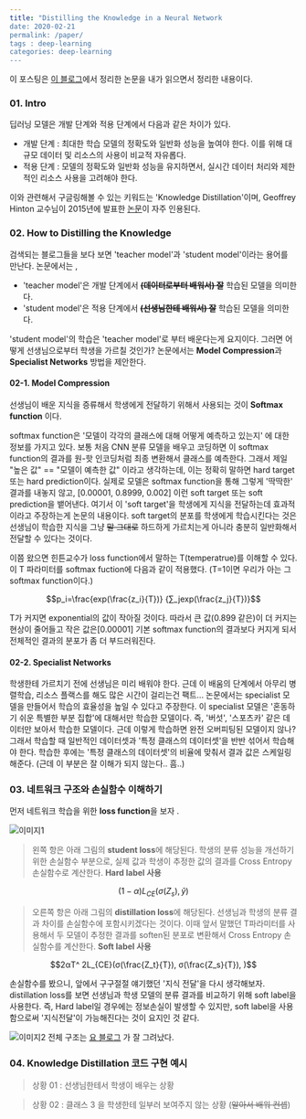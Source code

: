 ```yaml
---
title: "Distilling the Knowledge in a Neural Network
date: 2020-02-21
permalink: /paper/
tags : deep-learning
categories: deep-learning
---
```


이 포스팅은 [이 블로그][이 블로그]에서 정리한 논문을 내가 읽으면서 정리한 내용이다.

### 01. Intro

딥러닝 모델은 개발 단계와 적용 단계에서 다음과 같은 차이가 있다. 

- 개발 단계 : 최대한 학습 모델의 정확도와 일반화 성능을 높여야 한다. 이를 위해 대규모 데이터 및 리소스의 사용이 비교적 자유롭다.
- 적용 단계 : 모델의 정확도와 일반화 성능을 유지하면서, 실시간 데이터 처리와 제한적인 리소스 사용을 고려해야 한다.


이와 관련해서 구글링해볼 수 있는 키워드는 'Knowledge Distillation'이며, Geoffrey Hinton 교수님이 2015년에 발표한 [논문][힌튼논문]이 자주 인용된다.

### 02. How to Distilling the Knowledge

검색되는 블로그들을 보다 보면 'teacher model'과 'student model'이라는 용어를 만난다.
논문에서는 , 
- 'teacher model'은 개발 단계에서 ~~**(데이터로부터 배워서) 잘**~~ 학습된 모델을 의미한다.
- 'student model'은 적용 단계에서 ~~**(선생님한테 배워서) 잘**~~  학습된 모델을 의미한다. 


'student model'의 학습은 'teacher model'로 부터 배운다는게 요지이다. 그러면 어떻게 선생님으로부터 학생을 가르칠 것인가? 논문에서는 **Model Compression**과 **Specialist Networks** 방법을 제안한다. 


#### 02-1. Model Compression

선생님이 배운 지식을 증류해서 학생에게 전달하기 위해서 사용되는 것이 **Softmax function** 이다. 

softmax function은 '모델이 각각의 클래스에 대해 어떻게 예측하고 있는지' 에 대한 정보를 가지고 있다. 보통 처음 CNN 분류 모델을 배우고 코딩하면 이 softmax function의 결과를 원-핫 인코딩처럼 최종 변환해서 클래스를 예측한다. 그래서 제일 "높은 값" == "모델이 예측한 값" 이라고 생각하는데, 이는 정확히 말하면 hard target 또는 hard prediction이다. 실제로 모델은 softmax function을 통해 그렇게 '딱딱한' 결과를 내놓지 않고, [0.00001, 0.8999, 0.002] 이런 soft target 또는 soft prediction을 뱉어낸다. 여기서 이 'soft target'을 학생에게 지식을 전달하는데 효과적이라고 주장하는게 논문의 내용이다. soft target의 분포를 학생에게 학습시킨다는 것은 선생님이 학습한 지식을 그냥 ~~말 그대로~~ 하드하게 가르치는게 아니라 충분히 일반화해서 전달할 수 있다는 것이다.  

이쯤 왔으면 힌튼교수가 loss function에서 말하는 T(temperatrue)를 이해할 수 있다. 이 T 파라미터를 softmax fuction에 다음과 같이 적용했다. (T=1이면 우리가 아는 그 softmax function이다.)

$$p_i=\frac{exp(\frac{z_i}{T})} {∑_jexp(\frac{z_j}{T})}$$

T가 커지면  exponential의 값이 작아질 것이다. 따라서 큰 값(0.899 같은)이 더 커지는 현상이 줄어들고  작은 값은[0.00001] 기본 softmax function의 결과보다 커지게 되서 전체적인 결과의 분포가 좀 더 부드러워진다. 

#### 02-2. Specialist Networks

학생한테 가르치기 전에 선생님은 미리 배워야 한다. 근데 이 배움의 단계에서 아무리 병렬학습, 리소스 플랙스를 해도 많은 시간이 걸리는건 팩트... 논문에서는 specialist 모델을 만들어서 학습의 효율성을 높일 수 있다고 주장한다. 이 specialist 모델은 '혼동하기 쉬운 특별한 부분 집합'에 대해서만 학습한 모델이다. 즉, '버섯', '스포츠카' 같은 데이터만 보아서 학습한 모델이다. 근데 이렇게 학습하면 완전 오버피팅된 모델이지 않나? 그래서 학습할 때 일반적인 데이터셋과 '특정 클래스의 데이터셋'을 반반 섞어서 학습해야 한다. 학습한 후에는 '특정 클래스의 데이터셋'의 비율에 맞춰서 결과 값은 스케일링해준다. (근데 이 부분은 잘 이해가 되지 않는다.. 흠..)

### 03.  네트워크 구조와 손실함수 이해하기
먼저 네트워크 학습을 위한 **loss function**을 보자 .

![이미지1](https://t1.daumcdn.net/cfile/tistory/997F73405E0E92422E)

> 왼쪽 항은 아래 그림의 **student loss**에 해당된다. 학생의 분류 성능을 개선하기 위한 손실함수 부분으로, 실제 값과 학생이 추정한 값의 결과를 Cross Entropy 손실함수로 계산한다. **Hard label 사용** 

$$(1-α)L_{CE}(σ(Z_s), \hat{y})$$ 


> 오른쪽 항은 아래 그림의 **distillation loss**에 해당된다. 선생님과 학생의 분류 결과 차이를 손실함수에 포함시키겠다는 것이다. 이때 앞서 말했던 T파라미터를 사용해서 두 모델이 추정한 결과를 soften된 분포로 변환해서 Cross Entropy 손실함수를 계산한다. **Soft label 사용**

$$2αT^   2L_{CE}(σ(\frac{Z_t}{T}), σ(\frac{Z_s}{T}), )$$

손실함수를 봤으니, 앞에서 구구절절 얘기했던 '지식 전달'을 다시 생각해보자.  distillation loss를 보면 선생님과 학생 모델의 분류 결과를 비교하기 위해 soft label을 사용한다. 즉, Hard label일 경우에는 정보손실이 발생할 수 있지만, soft label을 사용함으로써  '지식전달'이 가능해진다는 것이 요지인 것 같다. 


![이미지2](https://nervanasystems.github.io/distiller/imgs/knowledge_distillation.png)
전체 구조는 [요 블로그] 가 잘 그려났다.  


### 04. Knowledge Distillation 코드 구현 예시



> 상황 01 : 선생님한테서 학생이 배우는 상황



> 상황 02 : 클래스 3 을 학생한테 일부러 보여주지 않는 상황 (~~알아서 배워 컨셉~~)


[이 블로그]: https://jamiekang.github.io/2017/05/21/distilling-the-knowledge-in-a-neural-network/
[힌튼논문]: https://arxiv.org/abs/1503.02531
[요 블로그]: https://nervanasystems.github.io/distiller/knowledge_distillation.html